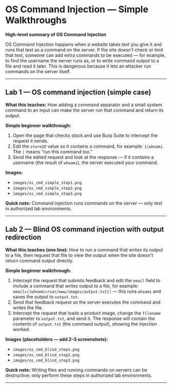 # OS Command Injection — Simple Walkthroughs

**High-level summary of OS Command Injection**

OS Command Injection happens when a website takes text you give it and runs that text as a command on the server. If the site doesn’t check or limit that text, someone can add extra commands to be executed — for example, to find the username the server runs as, or to write command output to a file and read it later. This is dangerous because it lets an attacker run commands on the server itself.

---

## Lab 1 — OS command injection (simple case)

**What this teaches:**
How adding a command separator and a small system command to an input can make the server run that command and return its output.

**Simple beginner walkthrough:**

1. Open the page that checks stock and use Burp Suite to intercept the request it sends.
2. Edit the `storeID` value so it contains a command, for example: `1|whoami`. The `|` means “run this command too.”
3. Send the edited request and look at the response — if it contains a username (the result of `whoami`), the server executed your command.

**Images:**

* `images/os_cmd_simple_step1.png`
* `images/os_cmd_simple_step2.png`
* `images/os_cmd_simple_step3.png`

**Quick note:** Command injection runs commands on the server — only test in authorized lab environments.

---

## Lab 2 — Blind OS command injection with output redirection

**What this teaches (one line):**
How to run a command that writes its output to a file, then request that file to view the output when the site doesn’t return command output directly.

**Simple beginner walkthrough:**

1. Intercept the request that submits feedback and edit the `email` field to include a command that writes output to a file, for example:
   `email=||whoami>/var/www/images/output.txt||` — this runs `whoami` and saves the output to `output.txt`.
2. Send that feedback request so the server executes the command and writes the file.
3. Intercept the request that loads a product image, change the `filename` parameter to `output.txt`, and send it. The response will contain the contents of `output.txt` (the command output), showing the injection worked.

**Images (placeholders — add 2–3 screenshots):**

* `images/os_cmd_blind_step1.png`
* `images/os_cmd_blind_step2.png`
* `images/os_cmd_blind_step3.png`

**Quick note:** Writing files and running commands on servers can be destructive; only perform these steps in authorized lab environments.

---

